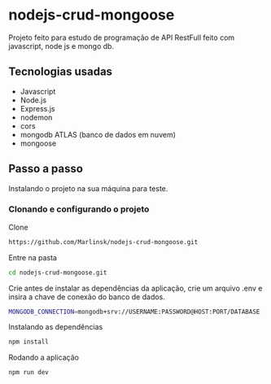 # nodejs-crud-mongoose
Projeto feito para estudo de programação de API RestFull  feito com javascript, node js e mongo db.

## Tecnologias usadas
- Javascript
- Node.js
- Express.js
- nodemon
- cors
- mongodb ATLAS (banco de dados em nuvem)
- mongoose

## Passo a passo
Instalando o projeto na sua máquina para teste.

### Clonando e configurando o projeto

Clone
```bash
https://github.com/Marlinsk/nodejs-crud-mongoose.git
```

Entre na pasta 
```bash
cd nodejs-crud-mongoose.git
```

Crie antes de instalar as dependências da aplicação, crie um arquivo .env e insira a chave de conexão do banco de dados.
```bash
MONGODB_CONNECTION=mongodb+srv://USERNAME:PASSWORD@HOST:PORT/DATABASE
```

Instalando as dependências
```bash
npm install
```

Rodando a aplicação
```bash
npm run dev
```
